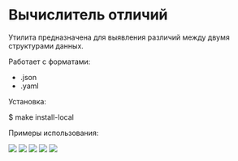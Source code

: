 <h1>Вычислитель отличий</h1>
<p>Утилита предназначена для выявления различий между двумя структурами данных.</p>
<p>Работает с форматами:</p>
<ul>
<li>.json</li>
<li>.yaml</li>
</ul>
<p>Установка:</p>
<p>$ make install-local</p>
<p>Примеры использования:</p>
<a href="https://asciinema.org/a/WkOdUpfrZwYfpunkPcXuTfkVu" target="_blank"><img src="https://asciinema.org/a/WkOdUpfrZwYfpunkPcXuTfkVu.svg" /></a>
<a href="https://asciinema.org/a/DKuJTUtLlPqBklKoaNdM4oaUD" target="_blank"><img src="https://asciinema.org/a/DKuJTUtLlPqBklKoaNdM4oaUD.svg" /></a>
<a href="https://asciinema.org/a/3jMi37BxP2bB7x8eJpScFgl2Q" target="_blank"><img src="https://asciinema.org/a/3jMi37BxP2bB7x8eJpScFgl2Q.svg" /></a>
<a href="https://asciinema.org/a/5ZakXQ9dvmvZ3KGe0BIQftVVk" target="_blank"><img src="https://asciinema.org/a/5ZakXQ9dvmvZ3KGe0BIQftVVk.svg" /></a>
<a href="https://asciinema.org/a/OveYrzlcsqUZSlMzCQ2OmDgvS" target="_blank"><img src="https://asciinema.org/a/OveYrzlcsqUZSlMzCQ2OmDgvS.svg" /></a>
